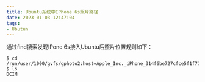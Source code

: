 ```yaml
---
title: Ubuntu系统中IPhone 6s照片路径
date: 2023-01-03 12:47:04
tags:
- Ubutun
---
```


通过find搜索发现IPone 6s接入Ubuntu后照片位置规则如下：

```Shell
$ cd /run/user/1000/gvfs/gphoto2:host=Apple_Inc._iPhone_314f6be727cfce5f1f77980808a6bfb62b87bf63
$ ls
DCIM
```
